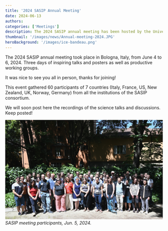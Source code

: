 ```yaml
---
title: '2024 SASIP Annual Meeting'
date: 2024-06-13
authors:
categories: ['Meetings']
description: The 2024 SASIP annual meeting has been hosted by the University of Bologna, Italy, from June 4 to 6. A great opportunity for the worldwide SASIP team to gather and share their latest research!
thumbnail: '/images/news/Annual-meeting-2024.JPG'
heroBackground: '/images/ice-bandeau.png'
---
```


The 2024 SASIP annual meeting took place in Bologna, Italy, from June 4 to 6, 2024. Three days of inspiring talks and posters as well as productive working groups.

It was nice to see you all in person, thanks for joining!

This event gathered 60 participants of 7 countries (Italy, France, US, New Zealand, UK, Norway, Germany) from all the institutions of the SASIP consortium.

We will soon post here the recordings of the science talks and discussions. Keep posted!

![meeting_pic](/images/news/Annual-meeting-2024.JPG)
_SASIP meeting participants, Jun. 5, 2024._
